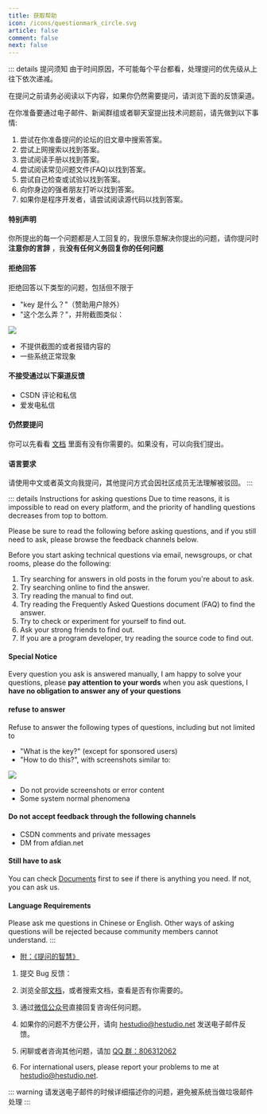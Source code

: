 ```yaml
---
title: 获取帮助
icon: /icons/questionmark_circle.svg
article: false
comment: false
next: false
---
```


::: details 提问须知
由于时间原因，不可能每个平台都看，处理提问的优先级从上往下依次递减。

在提问之前请务必阅读以下内容，如果你仍然需要提问，请浏览下面的反馈渠道。

在你准备要通过电子邮件、新闻群组或者聊天室提出技术问题前，请先做到以下事情:

1. 尝试在你准备提问的论坛的旧文章中搜索答案。
2. 尝试上网搜索以找到答案。
3. 尝试阅读手册以找到答案。
4. 尝试阅读常见问题文件(FAQ)以找到答案。
5. 尝试自己检查或试验以找到答案。
6. 向你身边的强者朋友打听以找到答案。
7. 如果你是程序开发者，请尝试阅读源代码以找到答案。

#### 特别声明

你所提出的每一个问题都是人工回复的，我很乐意解决你提出的问题，请你提问时**注意你的言辞** ，我**没有任何义务回复你的任何问题**

#### 拒绝回答

拒绝回答以下类型的问题，包括但不限于

- "key 是什么？"（赞助用户除外）
- "这个怎么弄？"，并附截图类似：

![](https://image.hestudio.net/img/2022/12/11/6395a115191d3.jpg)

- 不提供截图的或者报错内容的
- 一些系统正常现象

#### 不接受通过以下渠道反馈

- CSDN 评论和私信
- 爱发电私信

#### 仍然要提问

你可以先看看 [文档](/docs/) 里面有没有你需要的。如果没有，可以向我们提出。

#### 语言要求

请使用中文或者英文向我提问，其他提问方式会因社区成员无法理解被驳回。
:::

::: details Instructions for asking questions
Due to time reasons, it is impossible to read on every platform, and the priority of handling questions decreases from top to bottom.

Please be sure to read the following before asking questions, and if you still need to ask, please browse the feedback channels below.

Before you start asking technical questions via email, newsgroups, or chat rooms, please do the following:

1. Try searching for answers in old posts in the forum you're about to ask.
2. Try searching online to find the answer.
3. Try reading the manual to find out.
4. Try reading the Frequently Asked Questions document (FAQ) to find the answer.
5. Try to check or experiment for yourself to find out.
6. Ask your strong friends to find out.
7. If you are a program developer, try reading the source code to find out.

#### Special Notice

Every question you ask is answered manually, I am happy to solve your questions, please **pay attention to your words** when you ask questions, I **have no obligation to answer any of your questions**

#### refuse to answer

Refuse to answer the following types of questions, including but not limited to

- "What is the key?" (except for sponsored users)
- "How to do this?", with screenshots similar to:

![](https://image.hestudio.net/img/2022/12/11/6395a115191d3.jpg)

- Do not provide screenshots or error content
- Some system normal phenomena

#### Do not accept feedback through the following channels

- CSDN comments and private messages
- DM from afdian.net

#### Still have to ask

You can check [Documents](/docs/) first to see if there is anything you need. If not, you can ask us.

#### Language Requirements

Please ask me questions in Chinese or English. Other ways of asking questions will be rejected because community members cannot understand.
:::

- [附：《提问的智慧》](/posts/how-to-ask-question.html)

1. 提交 Bug 反馈： <Feedback />

2. 浏览全部[文档](/docs/)，或者搜索文档，查看是否有你需要的。

3. 通过[微信公众号](/about/weixin.html)直接回复咨询任何问题。

4. 如果你的问题不方便公开，请向 [hestudio@hestudio.net](mailto:hestudio@hestudio.net) 发送电子邮件反馈。

5. 闲聊或者咨询其他问题，请加 [QQ 群：806312062](https://qm.qq.com/cgi-bin/qm/qr?k=4n1uhUrvOtudkpynl_Pf9T6fja1rV04N&jump_from=webapi&authKey=yxfsjLe/w5hhJtQETdZmWUatNI4ocPjagH6R9ZZqJyICYv5cQ9PwAFWNz169PgZd)

6. For international users, please report your problems to me at [hestudio@hestudio.net](mailto:hestudio@hestudio.net).

::: warning
请发送电子邮件的时候详细描述你的问题，避免被系统当做垃圾邮件处理
:::

<script setup>
    import Feedback from "@Feedback";
</script>
